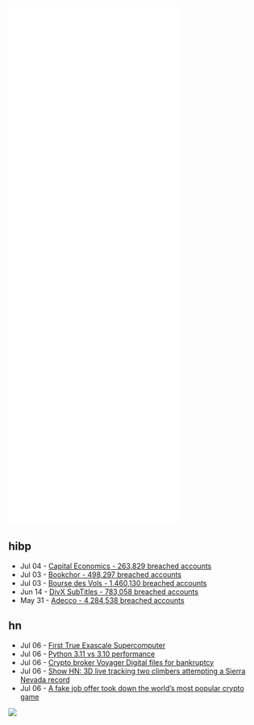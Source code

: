 ![Metrics](https://raw.githubusercontent.com/phixion/phixion/master/metrics.svg)

## hibp

<!--
for https://github.com/phixion/phixion/blob/main/.github/workflows/feeds.yml
-->
<!--START_SECTION:haveibeenpwnd-->
- Jul 04 - [Capital Economics - 263,829 breached accounts](https://haveibeenpwned.com/PwnedWebsites#CapialEconomics)
- Jul 03 - [Bookchor - 498,297 breached accounts](https://haveibeenpwned.com/PwnedWebsites#Bookchor)
- Jul 03 - [Bourse des Vols - 1,460,130 breached accounts](https://haveibeenpwned.com/PwnedWebsites#BourseDesVols)
- Jun 14 - [DivX SubTitles - 783,058 breached accounts](https://haveibeenpwned.com/PwnedWebsites#DivXSubTitles)
- May 31 - [Adecco - 4,284,538 breached accounts](https://haveibeenpwned.com/PwnedWebsites#Adecco)
<!--END_SECTION:haveibeenpwnd-->

## hn

<!--
for https://github.com/phixion/phixion/blob/main/.github/workflows/feeds.yml
-->
<!--START_SECTION:hn-->
- Jul 06 - [First True Exascale Supercomputer](https://www.top500.org/lists/top500/2022/06/)
- Jul 06 - [Python 3.11 vs 3.10 performance](https://github.com/faster-cpython/ideas/blob/main/main-vs-310.rst)
- Jul 06 - [Crypto broker Voyager Digital files for bankruptcy](https://techcrunch.com/2022/07/06/crypto-broker-voyager-digital-files-for-bankruptcy/)
- Jul 06 - [Show HN: 3D live tracking two climbers attempting a Sierra Nevada record](https://www.sps2022.com/tracker/NathanL)
- Jul 06 - [A fake job offer took down the world’s most popular crypto game](https://www.theblock.co/post/156038/how-a-fake-job-offer-took-down-the-worlds-most-popular-crypto-game)
<!--END_SECTION:hn-->

<!--
for https://yhype.me
-->
![](https://hit.yhype.me/github/profile?user_id=13013670)
